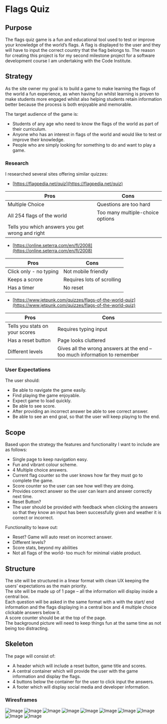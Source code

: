 # Flags Quiz

## Purpose

The flags quiz game is a fun and educational tool used to test or improve your knowledge of the world’s flags. A flag is displayed to the user and they will have to input the correct country that the flag belongs to. 
The reason for creating this project is for my second milestone project for a software development course I am undertaking with the Code Institute.

## Strategy

As the site owner my goal is to build a game to make learning the flags of the world a fun experience, as when having fun whilst learning is proven to make students more engaged whilst also helping students retain information better because the process is both enjoyable and memorable. 

The target audience of the game is:

- Students of any age who need to know the flags of the world as part of their curriculum.
- Anyone who has an interest in flags of the world and would like to test or improve their knowledge.
- People who are simply looking for something to do and want to play a game. 

### Research

I researched several sites offering similar quizzes: 

- [https://flagpedia.net/quiz](https://flagpedia.net/quiz)

Pros | Cons      
---|---
Multiple Choice | Questions are too hard
All 254 flags of the world | Too many multiple-choice options
Tells you which answers you get wrong and right |

- [https://online.seterra.com/en/fl/2008](https://online.seterra.com/en/fl/2008)

Pros | Cons      
---|---
Click only - no typing | Not mobile friendly
Keeps a scrore | Requires lots of scrolling
 Has a timer | No reset

 - [https://www.jetpunk.com/quizzes/flags-of-the-world-quiz](https://www.jetpunk.com/quizzes/flags-of-the-world-quiz)

 Pros | Cons      
---|---
Tells you stats on your scores | Requires typing input
Has a reset button | Page looks cluttered
Different levels | Gives all the wrong answers at the end – too much information to remember

### User Expectations
 
 The user should:

 -  Be able to navigate the game easily.
 -	Find playing the game enjoyable.
 -	Expect game to load quickly.
 -	Be able to see score.
 -	After providing an incorrect answer be able to see correct answer.
 -	Be able to see an end goal, so that the user will keep playing to the end.


## Scope

Based upon the strategy the features and functionality I want to include are as follows:

-	Single page to keep navigation easy.
-	Fun and vibrant colour scheme.
-	4 Multiple choice answers.
-   Current flag counter so the user knows how far they must go to complete the game.
-	Score counter so the user can see how well they are doing.
-	Provides correct answer so the user can learn and answer correctly next time.
-	Reset Button?
-	The user should be provided with feedback when clicking the answers so that they know an input has been successfully given and weather it is correct or incorrect.
 
 Functionality to leave out:
-	Reset? Game will auto reset on incorrect answer.
-	Different levels?
-	Score stats, beyond my abilities
-	Not all flags of the world- too much for minimal viable product.


## Structure

The site will be structured in a linear format with clean UX keeping the users’ expectations as the main priority.  
The site will be made up of 1 page – all the information will display inside a central box.  
Each question will be asked in the same format with a with the start/ end information and the flags displaying in a central box and 4 multiple choice clickable answers below it.  
A score counter should be at the top of the page.  
The background picture will need to keep things fun at the same time as not being too distracting.

## Skeleton

The page will consist of: 
- A header which will include a reset button, game title and scores.
- A central container which will provide the user with the game information and display the flags.
- 4 buttons below the container for the user to click input the answers.
- A footer which will display social media and developer information.

### Wiresframes

![Image](assets/wireframes/desktop-welcome.png)
![Image](assets/wireframes/desktop-correct.png)
![Image](assets/wireframes/desktop-incorrect.png)
![Image](assets/wireframes/desktop-finish.png)
![Image](assets/wireframes/ipad-welcome.png)
![Image](assets/wireframes/ipad-correct.png)
![Image](assets/wireframes/ipad-finish.png)
![Image](assets/wireframes/iphone-welcome.png)
![Image](assets/wireframes/iphone-correct.png)
![Image](assets/wireframes/iphone-finish.png)